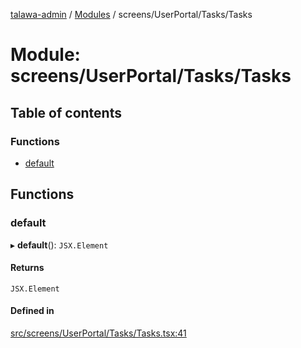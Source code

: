 [talawa-admin](../README.md) / [Modules](../modules.md) / screens/UserPortal/Tasks/Tasks

# Module: screens/UserPortal/Tasks/Tasks

## Table of contents

### Functions

- [default](screens_UserPortal_Tasks_Tasks.md#default)

## Functions

### default

▸ **default**(): `JSX.Element`

#### Returns

`JSX.Element`

#### Defined in

[src/screens/UserPortal/Tasks/Tasks.tsx:41](https://github.com/disha1202/talawa-admin/blob/eed3bdc/src/screens/UserPortal/Tasks/Tasks.tsx#L41)

